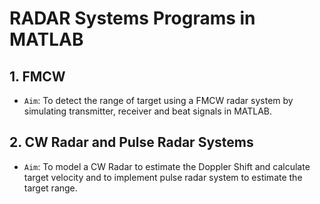 # RADAR Systems Programs in MATLAB

## 1. FMCW
- `Aim`: To detect the range of target using a FMCW radar system by simulating transmitter, receiver and beat signals in MATLAB.

## 2. CW Radar and Pulse Radar Systems
- `Aim`: To model a CW Radar to estimate the Doppler Shift and calculate target velocity and to implement pulse radar system to estimate the target range.